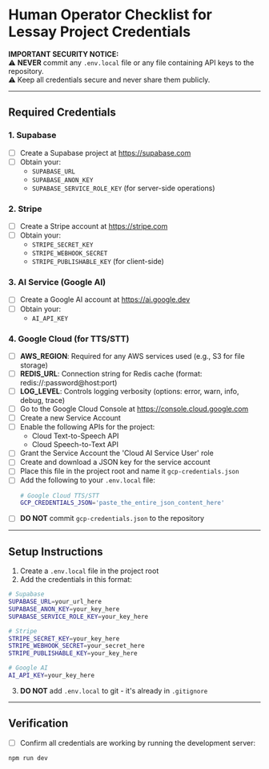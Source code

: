 # Human Operator Checklist for Lessay Project Credentials

**IMPORTANT SECURITY NOTICE:**  
⚠️ **NEVER** commit any `.env.local` file or any file containing API keys to the repository.  
⚠️ Keep all credentials secure and never share them publicly.

---

## Required Credentials

### 1. Supabase
- [ ] Create a Supabase project at https://supabase.com
- [ ] Obtain your:
  - `SUPABASE_URL`
  - `SUPABASE_ANON_KEY`
  - `SUPABASE_SERVICE_ROLE_KEY` (for server-side operations)

### 2. Stripe
- [ ] Create a Stripe account at https://stripe.com
- [ ] Obtain your:
  - `STRIPE_SECRET_KEY`
  - `STRIPE_WEBHOOK_SECRET`
  - `STRIPE_PUBLISHABLE_KEY` (for client-side)

### 3. AI Service (Google AI)
- [ ] Create a Google AI account at https://ai.google.dev
- [ ] Obtain your:
  - `AI_API_KEY`

### 4. Google Cloud (for TTS/STT)
- [ ] **AWS_REGION**: Required for any AWS services used (e.g., S3 for file storage)
- [ ] **REDIS_URL**: Connection string for Redis cache (format: redis://:password@host:port)
- [ ] **LOG_LEVEL**: Controls logging verbosity (options: error, warn, info, debug, trace)
- [ ] Go to the Google Cloud Console at https://console.cloud.google.com
- [ ] Create a new Service Account
- [ ] Enable the following APIs for the project:
  - Cloud Text-to-Speech API
  - Cloud Speech-to-Text API
- [ ] Grant the Service Account the 'Cloud AI Service User' role
- [ ] Create and download a JSON key for the service account
- [ ] Place this file in the project root and name it `gcp-credentials.json`
- [ ] Add the following to your `.env.local` file:
  ```bash
  # Google Cloud TTS/STT
  GCP_CREDENTIALS_JSON='paste_the_entire_json_content_here'
  ```
- [ ] **DO NOT** commit `gcp-credentials.json` to the repository

---

## Setup Instructions

1. Create a `.env.local` file in the project root
2. Add the credentials in this format:
```bash
# Supabase
SUPABASE_URL=your_url_here
SUPABASE_ANON_KEY=your_key_here
SUPABASE_SERVICE_ROLE_KEY=your_key_here

# Stripe
STRIPE_SECRET_KEY=your_key_here
STRIPE_WEBHOOK_SECRET=your_secret_here
STRIPE_PUBLISHABLE_KEY=your_key_here

# Google AI
AI_API_KEY=your_key_here
```

3. **DO NOT** add `.env.local` to git - it's already in `.gitignore`

---

## Verification
- [ ] Confirm all credentials are working by running the development server:
```bash
npm run dev